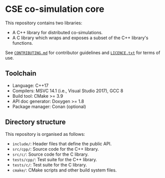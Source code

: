 CSE co-simulation core
======================

This repository contains two libraries:

  * A C++ library for distributed co-simulations.
  * A C library which wraps and exposes a subset of the C++ library's functions.

See [`CONTRIBUTING.md`] for contributor guidelines and [`LICENCE.txt`] for
terms of use.


Toolchain
---------

  * Language: C++17
  * Compilers: MSVC 14.1 (i.e., Visual Studio 2017), GCC 8
  * Build tool: CMake >= 3.9
  * API doc generator: Doxygen >= 1.8
  * Package manager: Conan (optional)


Directory structure
-------------------
This repository is organised as follows:

  * `include/`:     Header files that define the public API.
  * `src/cpp/`:     Source code for the C++ library.
  * `src/c/`:       Source code for the C library.
  * `tests/cpp/`:   Test suite for the C++ library.
  * `tests/c/`:     Test suite for the C library.
  * `cmake/`:       CMake scripts and other build system files.


[`CONTRIBUTING.md`]: ./CONTRIBUTING.md
[`LICENCE.txt`]: ./LICENCE.txt
